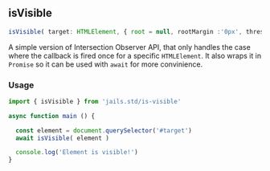 
## isVisible
```ts 
isVisible( target: HTMLElement, { root = null, rootMargin :'0px', threshold: 0 }?: IntersectionObserverOptions )
```

A simple version of Intersection Observer API, that only handles the case where the callback is fired once for a specific `HTMLElement`. 
It also wraps it in `Promise` so it can be used with `await` for more convinience.


### Usage

```js
import { isVisible } from 'jails.std/is-visible'

async function main () {

  const element = document.querySelector('#target')
  await isVisible( element )

  console.log('Element is visible!')
}

```

